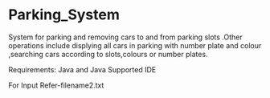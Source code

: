 # Parking_System
System for parking and removing cars to and from  parking slots .Other operations include displying all cars in parking with number plate and colour ,searching cars according to slots,colours or number plates.

Requirements:
Java and Java Supported IDE


For Input Refer-filename2.txt
